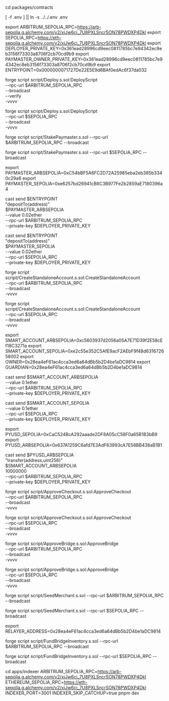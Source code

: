 cd packages/contracts

[ -f .env ] || ln -s ../../.env .env


export ARBITRUM_SEPOLIA_RPC=https://arb-sepolia.g.alchemy.com/v2/xiJw6cj_7U8PXLSncrSON78PWDXP4Dkl
export SEPOLIA_RPC=https://eth-sepolia.g.alchemy.com/v2/xiJw6cj_7U8PXLSncrSON78PWDXP4Dkl
export DEPLOYER_PRIVATE_KEY=0x361ead28996cd9eec0811785bc7e94342ec8eb3156f73303a8706f2cb70cd9b9
export PAYMASTER_OWNER_PRIVATE_KEY=0x361ead28996cd9eec0811785bc7e94342ec8eb3156f73303a8706f2cb70cd9b9
export ENTRYPOINT=0x0000000071727De22E5E9d8BAf0edAc6f37da032


forge script script/Deploy.s.sol:DeployScript \
  --rpc-url $ARBITRUM_SEPOLIA_RPC \
  --broadcast \
  --verify \
  -vvvv


forge script script/Deploy.s.sol:DeployScript \
  --rpc-url $SEPOLIA_RPC \
  --broadcast \
  -vvvv


forge script script/StakePaymaster.s.sol --rpc-url $ARBITRUM_SEPOLIA_RPC --broadcast

forge script script/StakePaymaster.s.sol --rpc-url $SEPOLIA_RPC --broadcast



export PAYMASTER_ARBSEPOLIA=0xC54bBF5A6FC2D72A25985eba2eb385b3340c29a6
export PAYMASTER_SEPOLIA=0xe6257bd26941cB6C3B977Fe2b2859aE7180396a4

cast send $ENTRYPOINT \
  "depositTo(address)" \
  $PAYMASTER_ARBSEPOLIA \
  --value 0.02ether \
  --rpc-url $ARBITRUM_SEPOLIA_RPC \
  --private-key $DEPLOYER_PRIVATE_KEY


cast send $ENTRYPOINT \
  "depositTo(address)" \
  $PAYMASTER_SEPOLIA \
  --value 0.02ether \
  --rpc-url $SEPOLIA_RPC \
  --private-key $DEPLOYER_PRIVATE_KEY

forge script script/CreateStandaloneAccount.s.sol:CreateStandaloneAccount \
  --rpc-url $ARBITRUM_SEPOLIA_RPC \
  --broadcast \
  -vvvv

forge script script/CreateStandaloneAccount.s.sol:CreateStandaloneAccount \
  --rpc-url $SEPOLIA_RPC \
  --broadcast \
  -vvvv


export SMART_ACCOUNT_ARBSEPOLIA=0xc5603937d2056a05A7E71D39f2E58cEf18C3271a
export SMART_ACCOUNT_SEPOLIA=0xe2c55e352C5AfE9acF2AEbF9f48d631672658002
export OWNER=0x28ea4eF61ac4cca3ed6a64dBb5b2D4be1aDC9814
export GUARDIAN=0x28ea4eF61ac4cca3ed6a64dBb5b2D4be1aDC9814



cast send $SMART_ACCOUNT_ARBSEPOLIA \
  --value 0.1ether \
  --rpc-url $ARBITRUM_SEPOLIA_RPC \
  --private-key $DEPLOYER_PRIVATE_KEY

cast send $SMART_ACCOUNT_SEPOLIA \
  --value 0.1ether \
  --rpc-url $SEPOLIA_RPC \
  --private-key $DEPLOYER_PRIVATE_KEY

export PYUSD_SEPOLIA=0xCaC524BcA292aaade2DF8A05cC58F0a65B1B3bB9
export PYUSD_ARBSEPOLIA=0x637A1259C6afd7E3AdF63993cA7E58BB438aB1B1

cast send $PYUSD_ARBSEPOLIA \
  "transfer(address,uint256)" \
  $SMART_ACCOUNT_ARBSEPOLIA \
  10000000 \
  --rpc-url $ARBITRUM_SEPOLIA_RPC \
  --private-key $DEPLOYER_PRIVATE_KEY



forge script script/ApproveCheckout.s.sol:ApproveCheckout \
  --rpc-url $ARBITRUM_SEPOLIA_RPC \
  --broadcast \
  -vvvv

forge script script/ApproveCheckout.s.sol:ApproveCheckout \
  --rpc-url $SEPOLIA_RPC \
  --broadcast \
  -vvvv


forge script script/ApproveBridge.s.sol:ApproveBridge \
  --rpc-url $ARBITRUM_SEPOLIA_RPC \
  --broadcast \
  -vvvv

forge script script/ApproveBridge.s.sol:ApproveBridge \
  --rpc-url $SEPOLIA_RPC \
  --broadcast \
  -vvvv


forge script script/SeedMerchant.s.sol --rpc-url $ARBITRUM_SEPOLIA_RPC --broadcast

forge script script/SeedMerchant.s.sol --rpc-url $SEPOLIA_RPC --broadcast



export RELAYER_ADDRESS=0x28ea4eF61ac4cca3ed6a64dBb5b2D4be1aDC9814

forge script script/FundBridgeInventory.s.sol --rpc-url  $ARBITRUM_SEPOLIA_RPC --broadcast

forge script script/FundBridgeInventory.s.sol --rpc-url $SEPOLIA_RPC --broadcast


cd apps/indexer
ARBITRUM_SEPOLIA_RPC=https://arb-sepolia.g.alchemy.com/v2/xiJw6cj_7U8PXLSncrSON78PWDXP4Dkl
ETHEREUM_SEPOLIA_RPC=https://eth-sepolia.g.alchemy.com/v2/xiJw6cj_7U8PXLSncrSON78PWDXP4Dkl INDEXER_PORT=3001 INDEXER_SKIP_CATCHUP=true pnpm dev
